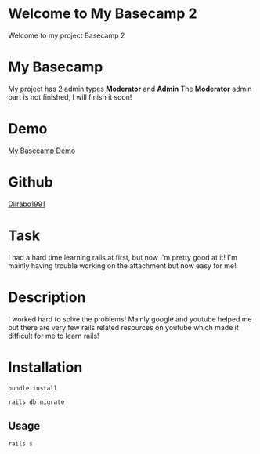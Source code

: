 # Welcome to My Basecamp 2
Welcome to my project Basecamp 2

# My Basecamp

My project has 2 admin types <strong>Moderator</strong> and <strong>Admin</strong>
The <strong>Moderator</strong> admin part is not finished, I will finish it soon!
# Demo

[My Basecamp Demo](https://basecamp-qwasar2.herokuapp.com/) 

# Github

[Dilrabo1991](https://github.com/Dilrabo1991/basecamp2.git/)

# Task
I had a hard time learning rails at first, but now I'm pretty good at it!
I'm mainly having trouble working on the attachment but now easy for me!

# Description
I worked hard to solve the problems!
Mainly google and youtube helped me 
but there are very few rails related
resources on youtube which made it difficult for me to learn rails!

# Installation
 
 ```shell
bundle install
```
 ```shell
 rails db:migrate
```

## Usage

 ```shell
 rails s
```
